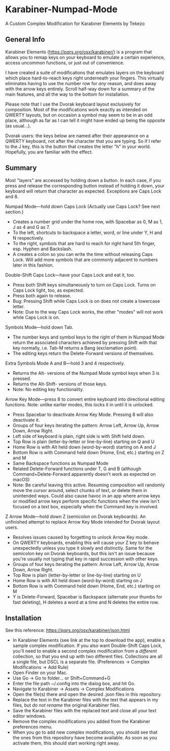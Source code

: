 # Karabiner-Numpad-Mode
A Custom Complex Modification for Karabiner Elements by Tekezo

## General Info

Karabiner Elements (https://pqrs.org/osx/karabiner/) is a program that allows you to remap keys on your keyboard to emulate a certain experience, access uncommon functions, or just out of convenience. 

I have created a suite of modifications that emulates layers on the keyboard which place hard-to-reach keys right underneath your fingers. This virtually eliminates having to use the number row for *any* reason, and does away with the arrow keys entirely. Scroll half-way down for a summary of the main features, and all the way to the bottom for installation. 

Please note that I use the Dvorak keyboard layout exclusively for composition. Most of the modifications work exactly as intended on QWERTY layouts, but on occasion a symbol may seem to be in an odd place, although as far as I can tell it might have ended up being the opposite (as usual…). 

Dvorak users: the keys below are named after their appearance on a QWERTY keyboard, not after the character that you are typing. So if I refer to the J key, this is the button that creates the letter "h" in your world. Hopefully, you are familiar with the effect. 

## Summary

Most "layers" are accessed by holding down a button. In each case, if you press and release the corresponding button instead of holding it down, your keyboard will return that character as expected. Exceptions are Caps Lock and 8.

Numpad Mode—hold down Caps Lock (Actually use Caps Lock? See next section.)
* Creates a number grid under the home row, with Spacebar as 0, M as 1, J as 4 and G as 7.</li>
* To the left, shortcuts to backspace a letter, word, or line under Y, H and N respectively.
* To the right, symbols that are hard to reach for right hand 5th finger, esp. Hyphen and Backslash.
* A creates a colon so you can write the time without releasing Caps Lock. Will add more symbols that are commonly adjacent to numbers later in this fashion. 

Double-Shift Caps Lock—have your Caps Lock and eat it, too.
* Press both Shift keys simultaneously to turn on Caps Lock. Turns on Caps Lock light, too, as expected.
* Press both again to release. 
* Bug: Pressing Shift while Caps Lock is on does not create a lowercase letter. 
* Note: Due to the way Caps Lock works, the other "modes" will not work while Caps Lock is on. 

Symbols Mode—hold down Tab.
* The number keys and symbol keys to the right of them in Numpad Mode return the associated characters achieved by pressing Shift with that key normally, i.e. Tab-M returns a Bang (exclamation point). 
* The editing keys return the Delete-Forward versions of themselves.

Extra Symbols Mode A and B—hold 3 and 4 respectively.
* Returns the Alt- versions of the Numpad Mode symbol keys when 3 is pressed.
* Returns the Alt-Shift- versions of those keys.
* Note: No editing key functionality. 

Arrow Key Mode—press 8 to convert entire keyboard into directional editing functions. Note: unlike earlier modes, this locks it in until it is unlocked.
* Press Spacebar to deactivate Arrow Key Mode. Pressing 8 will also deactivate it. 
* Groups of four keys iterating the pattern: Arrow Left, Arrow Up, Arrow Down, Arrow Right.
* Left side of keyboard is plain, right side is with Shift held down.
* Top Row is plain (letter-by-letter or line-by-line) starting on Q and U
* Home Row is with Alt held down (word-by-word) starting on A and J
* Bottom Row is with Command held down (Home, End, etc.) starting on Z and M
* Same Backspace functions as Numpad Mode
* Related Delete-Forward functions under T, G and B (although Command+Delete-Forward apparently doesn't work as expected on macOS)
* Note: Be careful leaving this active. Resuming composition will randomly move the cursor around, select chunks of text, or delete them in unintended ways. Could also cause havoc in an app where arrow keys or modified arrow keys perform specific functions when the view isn't focused on a text box, especially when the Command key is involved.

Z Arrow Mode—hold down Z (semicolon on Dvorak keyboards). An unfinished attempt to replace Arrow Key Mode intended for Dvorak layout users. 
* Resolves issues caused by forgetting to unlock Arrow Key mode.
* On QWERTY keyboards, enabling this will cause your Z key to behave unexpectedly unless you type it slowly and distinctly. Same for the semicolon key on Dvorak keyboards, but this isn't an issue because you're usually not typing that key in rapid succession with other keys.
* Groups of four keys iterating the pattern: Arrow Left, Arrow Up, Arrow Down, Arrow Right.
* Top Row is plain (letter-by-letter or line-by-line) starting on U
* Home Row is with Alt held down (word-by-word) starting on J
* Bottom Row is with Command held down (Home, End, etc.) starting on M
* Y is Delete-Forward, Spacebar is Backspace (alternate your thumbs for fast deleting), H deletes a word at a time and N deletes the entire row. 

## Installation

See this reference: https://pqrs.org/osx/karabiner/json.html
* In Karabiner Elements (see link at the top to download the app), enable a sample complex modification. If you also want Double-Shift Caps Lock, you'll need to enable a second complex modification from a *different* collection, so that you end up with two different files. Collections are all a single file, but DSCL is a separate file. (Preferences → Complex Modifications → Add Rule)
* Open Finder on your Mac. 
* Use Go → Go to folder… or Shift+Command+G
* Enter the file path ~/.config into the dialog box, and hit Go.
* Navigate to Karabiner → Assets → Complex Modifications 
* Open the file(s) there and open the desired .json files in this repository.
* Replace the text in the Karabiner files with the text that appears in my files, but *do not rename* the original Karabiner files.
* Save the Karabiner files with the replaced text and close all your text editor windows. 
* Remove the complex modifications you added from the Karabiner preferences menu.
* When you go to add new complex modifications, you should see that the ones from this repository have become available. As soon as you activate them, this should start working right away.
